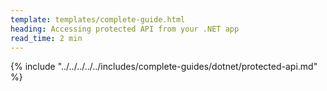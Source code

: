 ```yaml
---
template: templates/complete-guide.html
heading: Accessing protected API from your .NET app
read_time: 2 min
---
```

{% include "../../../../../includes/complete-guides/dotnet/protected-api.md" %}

